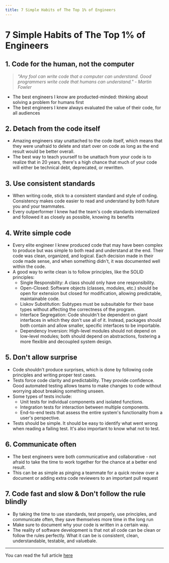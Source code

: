 ```yaml
---
title: 7 Simple Habits of The Top 1% of Engineers
---
```


# 7 Simple Habits of The Top 1% of Engineers

## 1. Code for the human, not the computer

> <i>"Any fool can write code that a computer can understand. Good programmers write code that humans can understand." - Martin Fowler</i>

- The best engineers I know are producted-minded: thinking about solving a problem for humans first
- The best engineers I knew always evaluated the value of their code, for all audiences

## 2. Detach from the code itself
- Amazing engineers stay unattached to the code itself, which means that they were unafraid to delete and start over on code as long as the end result would be better overall.
- The best way to teach yourself to be unattach from your code is to realize that in 20 years, there's a high chance that much of your code will either be technical debt, deprecated, or rewritten.

## 3. Use consistent standards
- When writing code, stick to a consistent standard and style of coding. Consistency makes code easier to read and understand by both future you and your teammates.
- Every outperformer I knew had the team's code standards internalized and followed it as closely as possible, knowing its benefits

## 4. Write simple code
- Every elite engineer I knew produced code that may have been complex to produce but was simple to both read and understand at the end. Their code was clean, organized, and logical. Each decision made in their code made sense, and when something didn't, it was documented well within the code.
- A good way to write clean is to follow principles, like the SOLID principles:
    - Single Responsbility: A class should only have one responsibility.
    - Open-Closed: Software objects (classes, modules, etc.) should be open for extension but closed for modification, allowing predictable, maintainable code.
    - Liskov Substitution: Subtypes must be subsuitable for their base types without affecting the correctness of the program.
    - Interface Segregation: Code shouldn't be dependent on giant interfaces in which they don't use all of it. Instead, packages should both contain and allow smaller, specific interfaces to be importable.
    - Dependency Inversion: High-level modules should not depend on low-level modules; both should depend on abstractions, fostering a more flexible and decoupled system design.

## 5. Don't allow surprise
- Code shouldn't produce surprises, which is done by following code principles and writing proper test cases.
- Tests force code clarity and predictability. They provide confidence. Good automated testing allows teams to make changes to code without worrying about breaking something unseen.
- Some types of tests include: 
    - Unit tests for individual components and isolated functions.
    - Integration tests for interaction between multiple components.
    - End-to-end tests that assess the entire system's functionality from a user's perspective.
- Tests should be simple. It should be easy to identify what went wrong when reading a failing test. It's also important to know what not to test.

## 6. Communicate often
- The best engineers were both communicative and collaborative - not afraid to take the time to work together for the chance at a better end result.
- This can be as simple as pinging a teammate for a quick review over a document or adding extra code reviewers to an important pull request

## 7. Code fast and slow & Don't follow the rule blindly
- By taking the time to use standards, test properly, use principles, and communicate often, they save themselves more time in the long run
- Make sure to document why your code is written in a certain way.
- The reality of software development is that not all code can be clean or follow the rules perfectly. What it can be is consistent, clean, understandable, testable, and valuebale.

---

You can read the full article [here](https://engineercodex.substack.com/p/7-simple-habits-of-the-top-1-of-engineers)